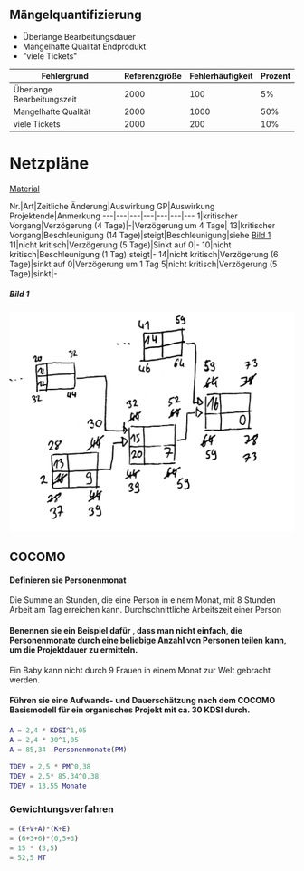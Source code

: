## Mängelquantifizierung
- Überlange Bearbeitungsdauer
- Mangelhafte Qualität Endprodukt
- "viele Tickets" 

Fehlergrund|Referenzgröße|Fehlerhäufigkeit|Prozent
---|---|---|---
Überlange Bearbeitungszeit|2000|100|5%
Mangelhafte Qualität|2000|1000|50%
viele Tickets|2000|200|10%

# Netzpläne
[Material](./Material/20180130_handlungssituation.pdf)

Nr.|Art|Zeitliche Änderung|Auswirkung GP|Auswirkung Projektende|Anmerkung
---|---|---|---|---|---|---
1|kritischer Vorgang|Verzögerung (4 Tage)|-|Verzögerung um 4 Tage|
13|kritischer Vorgang|Beschleunigung (14 Tage)|steigt|Beschleunigung|siehe [Bild 1](#bild-1)
11|nicht kritisch|Verzögerung (5 Tage)|Sinkt auf 0|-
10|nicht kritisch|Beschleunigung (1 Tag)|steigt|-
14|nicht kritisch|Verzögerung (6 Tage)|sinkt auf 0|Verzögerung um 1 Tag
5|nicht kritisch|Verzögerung (5 Tage)|sinkt|-

##### Bild 1
![](./Material/20180130_NP_Aufgabe_2.jpg)

## COCOMO
#### Definieren sie Personenmonat
Die Summe an Stunden, die eine Person in einem Monat, mit 8 Stunden Arbeit am Tag erreichen kann.
Durchschnittliche Arbeitszeit einer Person 

#### Benennen sie ein Beispiel dafür , dass man nicht einfach, die Personenmonate durch eine beliebige Anzahl von Personen teilen kann, um die Projektdauer zu ermitteln.
Ein Baby kann nicht durch 9 Frauen in einem Monat zur Welt gebracht werden.

#### Führen sie eine Aufwands- und Dauerschätzung nach dem COCOMO Basismodell für ein organisches Projekt mit ca. 30 KDSI durch.

```m
A = 2,4 * KDSI^1,05    
A = 2,4 * 30^1,05  
A = 85,34  Personenmonate(PM)  
```

```m
TDEV = 2,5 * PM^0,38  
TDEV = 2,5* 85,34^0,38  
TDEV = 13,55 Monate  
```
### Gewichtungsverfahren
```m
= (E+V+A)*(K+E)  
= (6+3+6)*(0,5+3)  
= 15 * (3,5)  
= 52,5 MT  
 ```